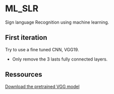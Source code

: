 # ML_SLR
Sign language Recognition using machine learning.

## First iteration

Try to use a fine tuned CNN, VGG19.

* Only remove the 3 lasts fully connected layers.


## Ressources

[Download the pretrained VGG model](https://github.com/fchollet/deep-learning-models/releases/download/v0.1/vgg19_weights_tf_dim_ordering_tf_kernels.h5)
